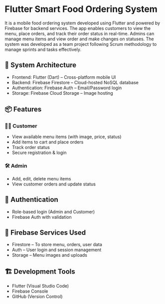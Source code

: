 # Flutter Smart Food Ordering System

It is a mobile food ordering system developed using Flutter and powered by Firebase for backend services. The app enables customers to view the menu, place orders, and track their order status in real-time. Admins can manage menu items and view order and make changes on statuses. The system was developed as a team project following Scrum methodology to manage sprints and tasks effectively.

## 🧱 System Architecture

- Frontend: Flutter (Dart) – Cross-platform mobile UI
- Backend: Firebase Firestore – Cloud-hosted NoSQL database
- Authentication: Firebase Auth – Email/Password login
- Storage: Firebase Cloud Storage – Image hosting

## 📦 Features

### 🧑‍🍳 Customer
- View available menu items (with image, price, status)
- Add items to cart and place orders
- Track order status
- Secure registration & login

### 🛠 Admin
- Add, edit, delete menu items
- View customer orders and update status

## 🔐 Authentication
- Role-based login (Admin and Customer)
- Firebase Auth with validation

## 📂 Firebase Services Used
- Firestore – To store menu, orders, user data
- Auth – User login and session management
- Storage – Menu images and uploads

## 🏗 Development Tools
- Flutter (Visual Studio Code)
- Firebase Console
- GitHub (Version Control)
